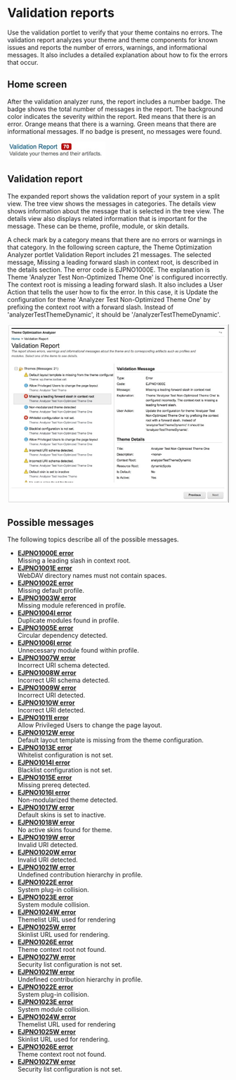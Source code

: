 # Validation reports

Use the validation portlet to verify that your theme contains no errors. The validation report analyzes your theme and theme components for known issues and reports the number of errors, warnings, and informational messages. It also includes a detailed explanation about how to fix the errors that occur.

## Home screen

After the validation analyzer runs, the report includes a number badge. The badge shows the total number of messages in the report. The background color indicates the severity within the report. Red means that there is an error. Orange means that there is a warning. Green means that there are informational messages. If no badge is present, no messages were found.

![Validation report - 70 - validate your themes and their artifacts. 70 is a badge that indicates your validation report contains 70 issues.](../../../../../images/themeopt_an_badge.jpg)

## Validation report

The expanded report shows the validation report of your system in a split view. The tree view shows the messages in categories. The details view shows information about the message that is selected in the tree view. The details view also displays related information that is important for the message. These can be theme, profile, module, or skin details.

A check mark by a category means that there are no errors or warnings in that category. In the following screen capture, the Theme Optimization Analyzer portlet Validation Report includes 21 messages. The selected message, Missing a leading forward slash in context root, is described in the details section. The error code is EJPNO1000E. The explanation is Theme 'Analyzer Test Non-Optimized Theme One' is configured incorrectly. The context root is missing a leading forward slash. It also includes a User Action that tells the user how to fix the error. In this case, it is Update the configuration for theme 'Analyzer Test Non-Optimized Theme One' by prefixing the context root with a forward slash. Instead of 'analyzerTestThemeDynamic', it should be '/analyzerTestThemeDynamic'.

![The validation report contains errors, warnings, and informational messages and their details.](../../../../../images/themeopt_an_val_report.jpg)

## Possible messages

The following topics describe all of the possible messages.

-   **[EJPNO1000E error](themeopt_an_EJPNO1000E_v85.md)**  
Missing a leading slash in context root.
-   **[EJPNO1001E error](themeopt_an_EJPNO1001E_v85.md)**  
WebDAV directory names must not contain spaces.
-   **[EJPNO1002E error](themeopt_an_EJPNO1002E_v85.md)**  
Missing default profile.
-   **[EJPNO1003W error](themeopt_an_EJPNO1003W_v85.md)**  
Missing module referenced in profile.
-   **[EJPNO1004I error](themeopt_an_EJPNO1004I_v85.md)**  
Duplicate modules found in profile.
-   **[EJPNO1005E error](themeopt_an_EJPNO1005E_v85.md)**  
Circular dependency detected.
-   **[EJPNO1006I error](themeopt_an_EJPNO1006I_v85.md)**  
Unnecessary module found within profile.
-   **[EJPNO1007W error](themeopt_an_EJPNO1007W_v85.md)**  
Incorrect URI schema detected.
-   **[EJPNO1008W error](themeopt_an_EJPNO1008W_v85.md)**  
Incorrect URI schema detected.
-   **[EJPNO1009W error](themeopt_an_EJPNO1009W_v85.md)**  
Incorrect URI detected.
-   **[EJPNO1010W error](themeopt_an_EJPNO1010W_v85.md)**  
Incorrect URI detected.
-   **[EJPNO1011I error](themeopt_an_EJPNO1011I_v85.md)**  
Allow Privileged Users to change the page layout.
-   **[EJPNO1012W error](themeopt_an_EJPNO1012W_v85.md)**  
Default layout template is missing from the theme configuration.
-   **[EJPNO1013E error](themeopt_an_EJPNO1013E_v85.md)**  
Whitelist configuration is not set.
-   **[EJPNO1014I error](themeopt_an_EJPNO1014I_v85.md)**  
Blacklist configuration is not set.
-   **[EJPNO1015E error](themeopt_an_EJPNO1015E_v85.md)**  
Missing prereq detected.
-   **[EJPNO1016I error](themeopt_an_EJPNO1016I_v85.md)**  
Non-modularized theme detected.
-   **[EJPNO1017W error](themeopt_an_EJPNO1017W_v85.md)**  
Default skins is set to inactive.
-   **[EJPNO1018W error](themeopt_an_EJPNO1018W_v85.md)**  
No active skins found for theme.
-   **[EJPNO1019W error](themeopt_an_EJPNO1019W_v85.md)**  
Invalid URI detected.
-   **[EJPNO1020W error](themeopt_an_EJPNO1020W_v85.md)**  
Invalid URI detected.
-   **[EJPNO1021W error](themeopt_an_EJPNO1021W_v85.md)**  
Undefined contribution hierarchy in profile.
-   **[EJPNO1022E error](themeopt_an_EJPNO1022E_v85.md)**  
System plug-in collision.
-   **[EJPNO1023E error](themeopt_an_EJPNO1023E_v85.md)**  
System module collision.
-   **[EJPNO1024W error](themeopt_an_EJPNO1024W_v85.md)**  
Themelist URL used for rendering
-   **[EJPNO1025W error](themeopt_an_EJPNO1025W_v85.md)**  
Skinlist URL used for rendering.
-   **[EJPNO1026E error](themeopt_an_EJPNO1026E_v85.md)**  
Theme context root not found.
-   **[EJPNO1027W error](themeopt_an_EJPNO1027W_v85.md)**  
Security list configuration is not set.
-   **[EJPNO1021W error](themeopt_an_EJPNO1021W_v85.md)**  
Undefined contribution hierarchy in profile.
-   **[EJPNO1022E error](themeopt_an_EJPNO1022E_v85.md)**  
System plug-in collision.
-   **[EJPNO1023E error](themeopt_an_EJPNO1023E_v85.md)**  
System module collision.
-   **[EJPNO1024W error](themeopt_an_EJPNO1024W_v85.md)**  
Themelist URL used for rendering
-   **[EJPNO1025W error](themeopt_an_EJPNO1025W_v85.md)**  
Skinlist URL used for rendering.
-   **[EJPNO1026E error](themeopt_an_EJPNO1026E_v85.md)**  
Theme context root not found.
-   **[EJPNO1027W error](themeopt_an_EJPNO1027W_v85.md)**  
Security list configuration is not set.


